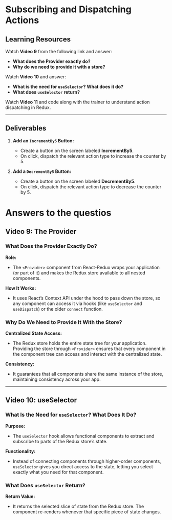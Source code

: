 # Subscribing and Dispatching Actions

## Learning Resources

Watch **Video 9** from the following link and answer:

- **What does the Provider exactly do?**
- **Why do we need to provide it with a store?**

Watch **Video 10** and answer:

- **What is the need for `useSelector`? What does it do?**
- **What does `useSelector` return?**

Watch **Video 11** and code along with the trainer to understand action dispatching in Redux.

---

## Deliverables

1. **Add an `IncrementBy5` Button:**
   - Create a button on the screen labeled **IncrementBy5**.
   - On click, dispatch the relevant action type to increase the counter by 5.

2. **Add a `DecrementBy5` Button:**
   - Create a button on the screen labeled **DecrementBy5**.
   - On click, dispatch the relevant action type to decrease the counter by 5.

# Answers to the questios

## Video 9: The Provider

### What Does the Provider Exactly Do?
**Role:**
- The `<Provider>` component from React-Redux wraps your application (or part of it) and makes the Redux store available to all nested components.

**How It Works:**
- It uses React’s Context API under the hood to pass down the store, so any component can access it via hooks (like `useSelector` and `useDispatch`) or the older `connect` function.

### Why Do We Need to Provide It With the Store?
**Centralized State Access:**
- The Redux store holds the entire state tree for your application. Providing the store through `<Provider>` ensures that every component in the component tree can access and interact with the centralized state.

**Consistency:**
- It guarantees that all components share the same instance of the store, maintaining consistency across your app.

---

## Video 10: useSelector

### What Is the Need for `useSelector`? What Does It Do?
**Purpose:**
- The `useSelector` hook allows functional components to extract and subscribe to parts of the Redux store’s state.

**Functionality:**
- Instead of connecting components through higher-order components, `useSelector` gives you direct access to the state, letting you select exactly what you need for that component.

### What Does `useSelector` Return?
**Return Value:**
- It returns the selected slice of state from the Redux store. The component re-renders whenever that specific piece of state changes.
